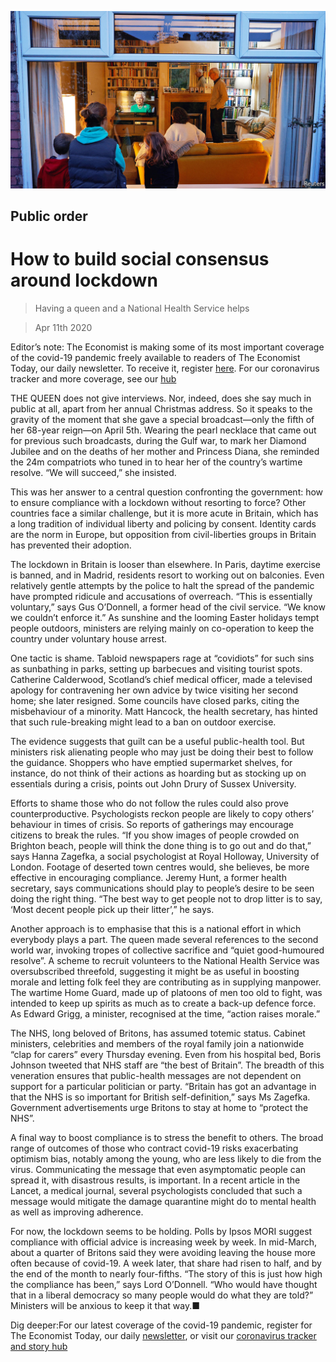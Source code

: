 ![](./images/20200411_BRP001_0.jpg)

## Public order

# How to build social consensus around lockdown

> Having a queen and a National Health Service helps

> Apr 11th 2020

Editor’s note: The Economist is making some of its most important coverage of the covid-19 pandemic freely available to readers of The Economist Today, our daily newsletter. To receive it, register [here](https://www.economist.com//newslettersignup). For our coronavirus tracker and more coverage, see our [hub](https://www.economist.com//coronavirus)

THE QUEEN does not give interviews. Nor, indeed, does she say much in public at all, apart from her annual Christmas address. So it speaks to the gravity of the moment that she gave a special broadcast—only the fifth of her 68-year reign—on April 5th. Wearing the pearl necklace that came out for previous such broadcasts, during the Gulf war, to mark her Diamond Jubilee and on the deaths of her mother and Princess Diana, she reminded the 24m compatriots who tuned in to hear her of the country’s wartime resolve. “We will succeed,” she insisted.

This was her answer to a central question confronting the government: how to ensure compliance with a lockdown without resorting to force? Other countries face a similar challenge, but it is more acute in Britain, which has a long tradition of individual liberty and policing by consent. Identity cards are the norm in Europe, but opposition from civil-liberties groups in Britain has prevented their adoption.

The lockdown in Britain is looser than elsewhere. In Paris, daytime exercise is banned, and in Madrid, residents resort to working out on balconies. Even relatively gentle attempts by the police to halt the spread of the pandemic have prompted ridicule and accusations of overreach. “This is essentially voluntary,” says Gus O’Donnell, a former head of the civil service. “We know we couldn’t enforce it.” As sunshine and the looming Easter holidays tempt people outdoors, ministers are relying mainly on co-operation to keep the country under voluntary house arrest.

One tactic is shame. Tabloid newspapers rage at “covidiots” for such sins as sunbathing in parks, setting up barbecues and visiting tourist spots. Catherine Calderwood, Scotland’s chief medical officer, made a televised apology for contravening her own advice by twice visiting her second home; she later resigned. Some councils have closed parks, citing the misbehaviour of a minority. Matt Hancock, the health secretary, has hinted that such rule-breaking might lead to a ban on outdoor exercise.

The evidence suggests that guilt can be a useful public-health tool. But ministers risk alienating people who may just be doing their best to follow the guidance. Shoppers who have emptied supermarket shelves, for instance, do not think of their actions as hoarding but as stocking up on essentials during a crisis, points out John Drury of Sussex University.

Efforts to shame those who do not follow the rules could also prove counterproductive. Psychologists reckon people are likely to copy others’ behaviour in times of crisis. So reports of gatherings may encourage citizens to break the rules. “If you show images of people crowded on Brighton beach, people will think the done thing is to go out and do that,” says Hanna Zagefka, a social psychologist at Royal Holloway, University of London. Footage of deserted town centres would, she believes, be more effective in encouraging compliance. Jeremy Hunt, a former health secretary, says communications should play to people’s desire to be seen doing the right thing. “The best way to get people not to drop litter is to say, ‘Most decent people pick up their litter’,” he says.

Another approach is to emphasise that this is a national effort in which everybody plays a part. The queen made several references to the second world war, invoking tropes of collective sacrifice and “quiet good-humoured resolve”. A scheme to recruit volunteers to the National Health Service was oversubscribed threefold, suggesting it might be as useful in boosting morale and letting folk feel they are contributing as in supplying manpower. The wartime Home Guard, made up of platoons of men too old to fight, was intended to keep up spirits as much as to create a back-up defence force. As Edward Grigg, a minister, recognised at the time, “action raises morale.”

The NHS, long beloved of Britons, has assumed totemic status. Cabinet ministers, celebrities and members of the royal family join a nationwide “clap for carers” every Thursday evening. Even from his hospital bed, Boris Johnson tweeted that NHS staff are “the best of Britain”. The breadth of this veneration ensures that public-health messages are not dependent on support for a particular politician or party. “Britain has got an advantage in that the NHS is so important for British self-definition,” says Ms Zagefka. Government advertisements urge Britons to stay at home to “protect the NHS”.

A final way to boost compliance is to stress the benefit to others. The broad range of outcomes of those who contract covid-19 risks exacerbating optimism bias, notably among the young, who are less likely to die from the virus. Communicating the message that even asymptomatic people can spread it, with disastrous results, is important. In a recent article in the Lancet, a medical journal, several psychologists concluded that such a message would mitigate the damage quarantine might do to mental health as well as improving adherence.

For now, the lockdown seems to be holding. Polls by Ipsos MORI suggest compliance with official advice is increasing week by week. In mid-March, about a quarter of Britons said they were avoiding leaving the house more often because of covid-19. A week later, that share had risen to half, and by the end of the month to nearly four-fifths. “The story of this is just how high the compliance has been,” says Lord O’Donnell. “Who would have thought that in a liberal democracy so many people would do what they are told?” Ministers will be anxious to keep it that way.■

Dig deeper:For our latest coverage of the covid-19 pandemic, register for The Economist Today, our daily [newsletter](https://www.economist.com//newslettersignup), or visit our [coronavirus tracker and story hub](https://www.economist.com//coronavirus)